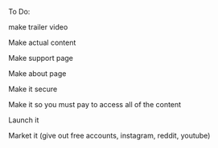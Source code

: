 To Do:

make trailer video

Make actual content

Make support page

Make about page

Make it secure

Make it so you must pay to access all of the content

Launch it

Market it (give out free accounts, instagram, reddit, youtube)

